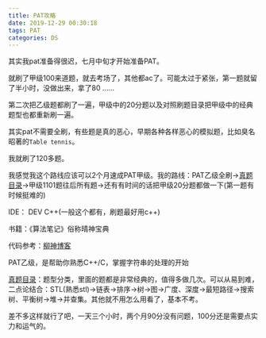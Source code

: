 ```yaml
---
title: PAT攻略
date: 2019-12-29 00:30:18
tags: PAT
categories: DS
---
```



其实我pat准备得很迟，七月中旬才开始准备PAT。

就刷了甲级100来道题，就去考场了，其他都ac了。可能太过于紧张，第一题就留了半小时，没做出来，拿了80 ...... 

第二次把乙级题都刷了一遍，甲级中的20分题以及对照刷题目录把甲级中的经典题型也都重新刷一遍。

其实pat不需要全刷，有些题是真的恶心，早期各种各样恶心的模拟题，比如臭名昭著的`Table tennis`。

我就刷了120多题。
<!-- more -->
我感觉我这个路线应该可以2个月速成PAT甲级。我的路线：PAT乙级全刷->[真题目录](https://charstal.com/pat-advanced-recommend/)->甲级1101题往后所有题->还有有时间的话把甲级20分题都做一下(第一题有时候挺难的)

IDE： DEV C++(一般这个都有，刷题最好用c++)

书籍：《算法笔记》俗称晴神宝典

代码参考：[柳神博客](https://www.liuchuo.net/)


PAT乙级，是帮助你熟悉C++/C，掌握字符串的处理的开始

[真题目录](https://charstal.com/pat-advanced-recommend/)：题型分类，里面的题都是非常经典的，值得多做几次。可以从易到难，二点论结合：STL(熟悉stl)->链表->排序->树->图->广度、深度->最短路径->搜索树、平衡树->堆->并查集。其他就不用怎么用看了，基本不考。


差不多这样就行了吧，一天三个小时，两个月90分没有问题，100分还是需要点实力和运气的。
